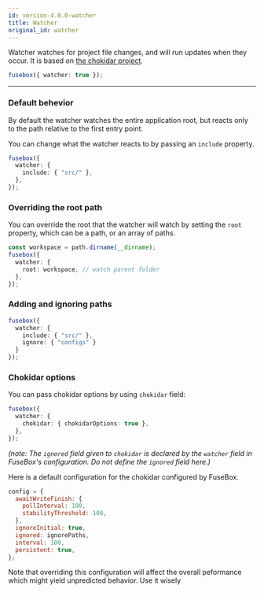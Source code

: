 ```yaml
---
id: version-4.0.0-watcher
title: Watcher
original_id: watcher
---
```


Watcher watches for project file changes, and will run updates when they occur. It is based on
[the chokidar project](https://github.com/paulmillr/chokidar).

```ts
fusebox({ watcher: true });
```

---

### Default behevior

By default the watcher watches the entire application root, but reacts only to the path relative to the first entry
point.

You can change what the watcher reacts to by passing an `include` property.

```ts
fusebox({
  watcher: {
    include: { "src/" },
  },
});
```

### Overriding the root path

You can override the root that the watcher will watch by setting the `root` property, which can be a path, or an array
of paths.

```ts
const workspace = path.dirname(__dirname);
fusebox({
  watcher: {
    root: workspace, // watch parent folder
  },
});
```

### Adding and ignoring paths

```ts
fusebox({
  watcher: {
    include: { "src/" },
    ignore: { "configs" }
  }
});
```

### Chokidar options

You can pass chokidar options by using `chokidar` field:

```ts
fusebox({
  watcher: {
    chokidar: { chokidarOptions: true },
  },
});
```

_(note: The `ignored` field given to `chokidar` is declared by the `watcher` field in FuseBox's configuration. Do not
define the `ignored` field here.)_

Here is a default configuration for the chokidar configured by FuseBox.

```js
config = {
  awaitWriteFinish: {
    pollInterval: 100,
    stabilityThreshold: 100,
  },
  ignoreInitial: true,
  ignored: ignorePaths,
  interval: 100,
  persistent: true,
};
```

Note that overriding this configuration will affect the overall peformance which might yield unpredicted behavior. Use
it wisely

